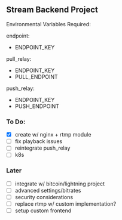 ## Stream Backend Project

Environmental Variables Required:

endpoint:
- ENDPOINT_KEY

pull_relay:
- ENDPOINT_KEY
- PULL_ENDPOINT

push_relay:
- ENDPOINT_KEY
- PUSH_ENDPOINT

### To Do:
- [x] create w/ nginx + rtmp module
- [ ] fix playback issues
- [ ] reintegrate push_relay
- [ ] k8s

### Later
- [ ] integrate w/ bitcoin/lightning project
- [ ] advanced settings/bitrates
- [ ] security considerations
- [ ] replace rtmp w/ custom implementation?
- [ ] setup custom frontend